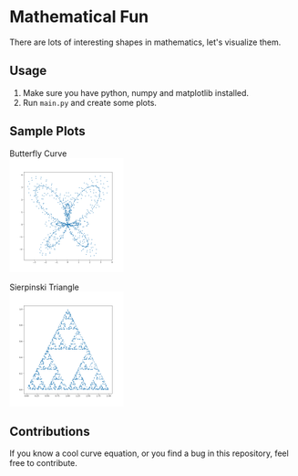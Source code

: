# Mathematical Fun

There are lots of interesting shapes in mathematics, let's visualize them.


## Usage

1. Make sure you have python, numpy and matplotlib installed.
2. Run `main.py` and create some plots.

## Sample Plots

Butterfly Curve \
<img src="plots/butterfly_curve.png" alt="Butterfly Curve" width="200"/>


Sierpinski Triangle \
<img src="plots/sierpinski_triangle.png" alt="Sierpinski Triangle" width="200"/>

## Contributions

If you know a cool curve equation, or you find a bug in this repository, feel free to contribute.


